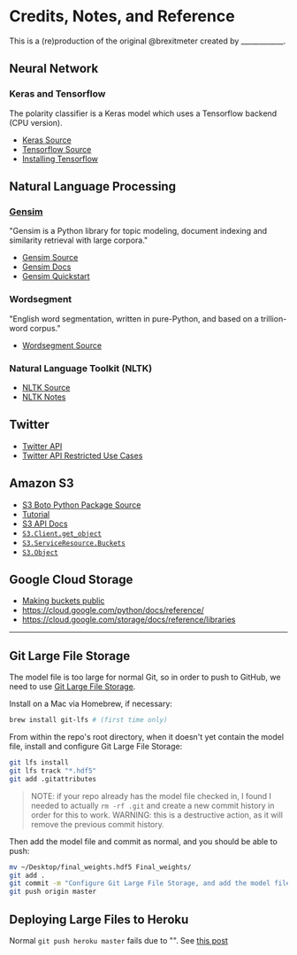 # Credits, Notes, and Reference

This is a (re)production of the original @brexitmeter created by ____________.

## Neural Network

### Keras and Tensorflow

The polarity classifier is a Keras model which uses a Tensorflow backend (CPU version).

  + [Keras Source](https://github.com/keras-team/keras)
  + [Tensorflow Source](https://github.com/tensorflow/tensorflow)
  + [Installing Tensorflow](https://www.tensorflow.org/install/pip)

## Natural Language Processing

### [Gensim](https://scholar.google.com/citations?view_op=view_citation&hl=en&user=9vG_kV0AAAAJ&citation_for_view=9vG_kV0AAAAJ:NaGl4SEjCO4C)

"Gensim is a Python library for topic modeling, document indexing and similarity retrieval with large corpora."

  + [Gensim Source](https://github.com/RaRe-Technologies/gensim)
  + [Gensim Docs](https://radimrehurek.com/gensim/apiref.html)
  + [Gensim Quickstart](https://github.com/RaRe-Technologies/gensim/blob/develop/docs/notebooks/gensim%20Quick%20Start.ipynb)

### Wordsegment

"English word segmentation, written in pure-Python, and based on a trillion-word corpus."

  + [Wordsegment Source](https://github.com/grantjenks/python-wordsegment)

### Natural Language Toolkit (NLTK)

  + [NLTK Source](https://github.com/nltk/nltk)
  + [NLTK Notes](https://github.com/prof-rossetti/nyu-info-2335-201905/blob/master/notes/python/packages/nltk.md)

## Twitter

  + [Twitter API](https://developer.twitter.com/en/apps/)
  + [Twitter API Restricted Use Cases](https://developer.twitter.com/en/developer-terms/more-on-restricted-use-cases)

## Amazon S3

  + [S3 Boto Python Package Source](https://github.com/boto/boto3)
  + [Tutorial](https://realpython.com/python-boto3-aws-s3/)
  + [S3 API Docs](https://boto3.amazonaws.com/v1/documentation/api/latest/reference/services/s3.html)
  + [`S3.Client.get_object`](https://boto3.amazonaws.com/v1/documentation/api/latest/reference/services/s3.html#S3.Client.get_object)
  + [`S3.ServiceResource.Buckets`](https://boto3.amazonaws.com/v1/documentation/api/latest/reference/services/s3.html#S3.ServiceResource.buckets)
  + [`S3.Object`](https://boto3.amazonaws.com/v1/documentation/api/latest/reference/services/s3.html#object)

## Google Cloud Storage

  + [Making buckets public](https://cloud.google.com/storage/docs/access-control/making-data-public)
  + https://cloud.google.com/python/docs/reference/
  + https://cloud.google.com/storage/docs/reference/libraries


<hr>

## Git Large File Storage

The model file is too large for normal Git, so in order to push to GitHub, we need to use [Git Large File Storage](https://git-lfs.github.com/).

Install on a Mac via Homebrew, if necessary:

```sh
brew install git-lfs # (first time only)
```

From within the repo's root directory, when it doesn't yet contain the model file, install and configure Git Large File Storage:

```sh
git lfs install
git lfs track "*.hdf5"
git add .gitattributes
```

> NOTE: if your repo already has the model file checked in, I found I needed to actually `rm -rf .git` and create a new commit history in order for this to work. WARNING: this is a destructive action, as it will remove the previous commit history.

Then add the model file and commit as normal, and you should be able to push:

```sh
mv ~/Desktop/final_weights.hdf5 Final_weights/
git add .
git commit -m "Configure Git Large File Storage, and add the model file"
git push origin master
```

## Deploying Large Files to Heroku

Normal `git push heroku master` fails due to "". See [this post](https://stackoverflow.com/questions/44822146/githeroku-repository-or-object-not-found)
